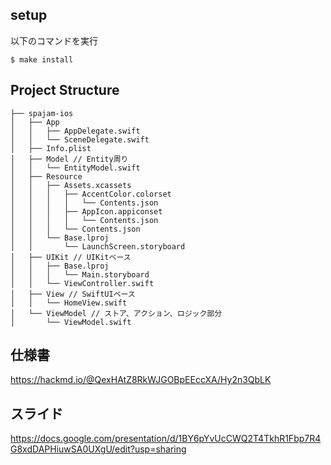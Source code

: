 ## setup
以下のコマンドを実行

```
$ make install
```

## Project Structure

```
├── spajam-ios
│   ├── App
│   │   ├── AppDelegate.swift
│   │   └── SceneDelegate.swift
│   ├── Info.plist
│   ├── Model // Entity周り
│   │   └── EntityModel.swift
│   ├── Resource
│   │   ├── Assets.xcassets
│   │   │   ├── AccentColor.colorset
│   │   │   │   └── Contents.json
│   │   │   ├── AppIcon.appiconset
│   │   │   │   └── Contents.json
│   │   │   └── Contents.json
│   │   └── Base.lproj
│   │       └── LaunchScreen.storyboard
│   ├── UIKit // UIKitベース
│   │   ├── Base.lproj
│   │   │   └── Main.storyboard
│   │   └── ViewController.swift
│   ├── View // SwiftUIベース
│   │   └── HomeView.swift
│   └── ViewModel // ストア、アクション、ロジック部分
│       └── ViewModel.swift
```

## 仕様書
https://hackmd.io/@QexHAtZ8RkWJGOBpEEccXA/Hy2n3QbLK

## スライド
https://docs.google.com/presentation/d/1BY6pYvUcCWQ2T4TkhR1Fbp7R4G8xdDAPHiuwSA0UXgU/edit?usp=sharing
